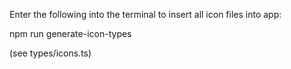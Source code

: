 Enter the following into the terminal to insert all icon files into app:

npm run generate-icon-types

(see types/icons.ts)
